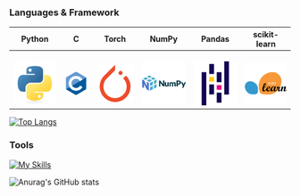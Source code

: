 ### Languages & Framework
| Python |    C   | Torch  | NumPy  | Pandas | scikit-learn |
|--------|--------|--------|--------|--------|-------------|
| <img width=70/> ![Python](https://github.com/devicons/devicon/blob/master/icons/python/python-original.svg) | <img width=70/> ![C](https://github.com/devicons/devicon/blob/master/icons/c/c-original.svg) | <img width=70/> ![Torch](https://github.com/devicons/devicon/blob/master/icons/pytorch/pytorch-original.svg) | <img width=70/> ![NumPy](https://github.com/devicons/devicon/blob/master/icons/numpy/numpy-original-wordmark.svg) | <img width=70/> ![Pandas](https://github.com/devicons/devicon/blob/master/icons/pandas/pandas-original.svg) | <img width=70/> ![sklearn](https://github.com/devicons/devicon/blob/master/icons/scikitlearn/scikitlearn-original.svg) |

[![Top Langs](https://github-readme-stats.vercel.app/api/top-langs/?username=rytst&theme=tokyonight)](https://github.com/anuraghazra/github-readme-stats)


### Tools
[![My Skills](https://skillicons.dev/icons?i=git,docker,neovim&perline=3)](https://skillicons.dev)


![Anurag's GitHub stats](https://github-readme-stats.vercel.app/api?username=rytst&show_icons=true&theme=tokyonight)
<!---
rytst/rytst is a ✨ special ✨ repository because its `README.md` (this file) appears on your GitHub profile.
You can click the Preview link to take a look at your changes.
--->
